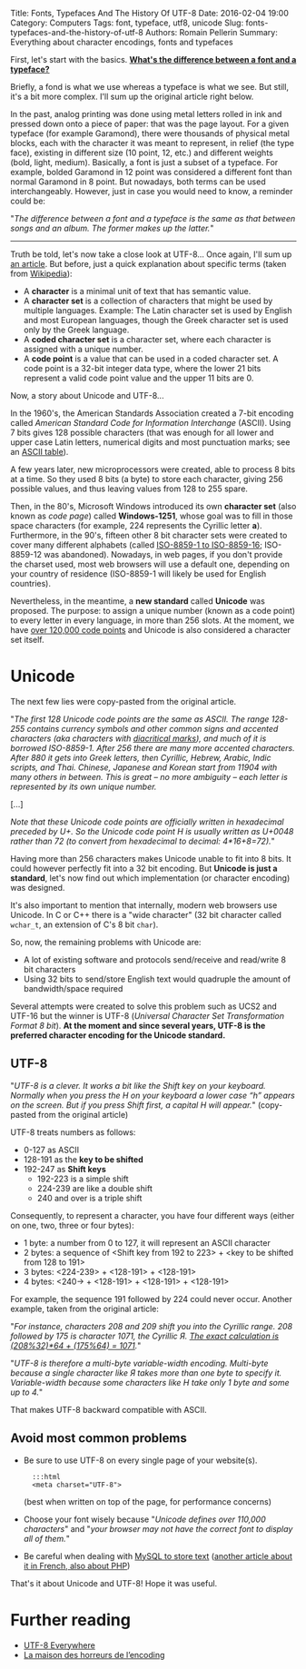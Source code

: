 Title: Fonts, Typefaces And The History Of UTF-8
Date: 2016-02-04 19:00
Category: Computers
Tags: font, typeface, utf8, unicode
Slug: fonts-typefaces-and-the-history-of-utf-8
Authors: Romain Pellerin
Summary: Everything about character encodings, fonts and typefaces

First, let's start with the basics. [**What's the difference between a font and a typeface?**](http://www.fastcodesign.com/3028971/whats-the-difference-between-a-font-and-a-typeface)

Briefly, a fond is what we use whereas a typeface is what we see. But still, it's a bit more complex. I'll sum up the original article right below.

In the past, analog printing was done using metal letters rolled in ink and pressed down onto a piece of paper: that was the page layout. For a given typeface (for example Garamond), there were thousands of physical metal blocks, each with the character it was meant to represent, in relief (the type face), existing in different size (10 point, 12, etc.) and different weights (bold, light, medium). Basically, a font is just a subset of a typeface. For example, bolded Garamond in 12 point was considered a different font than normal Garamond in 8 point. But nowadays, both terms can be used interchangeably. However, just in case you would need to know, a reminder could be:

"*The difference between a font and a typeface is the same as that between songs and an album. The former makes up the latter.*"

<hr />

Truth be told, let's now take a close look at UTF-8... Once again, I'll sum up [an article](https://www.smashingmagazine.com/2012/06/all-about-unicode-utf8-character-sets/). But before, just a quick explanation about specific terms (taken from [Wikipedia](https://en.wikipedia.org/wiki/Character_encoding#Code_unit)):

- A **character** is a minimal unit of text that has semantic value.
- A **character set** is a collection of characters that might be used by multiple languages.
    Example: The Latin character set is used by English and most European languages, though the Greek character set is used only by the Greek language.
- A **coded character set** is a character set, where each character is assigned with a unique number.
- A **code point** is a value that can be used in a coded character set. A code point is a 32-bit integer data type, where the lower 21 bits represent a valid code point value and the upper 11 bits are 0.

Now, a story about Unicode and UTF-8...

In the 1960's, the American Standards Association created a 7-bit encoding called *American Standard Code for Information Interchange* (ASCII). Using 7 bits gives 128 possible characters (that was enough for all lower and upper case Latin letters, numerical digits and most punctuation marks; see an [ASCII table](http://www.asciitable.com/)).

A few years later, new microprocessors were created, able to process 8 bits at a time. So they used 8 bits (a byte) to store each character, giving 256 possible values, and thus leaving values from 128 to 255 spare.

Then, in the 80's, Microsoft Windows introduced its own **character set** (also known as *code page*) called **Windows-1251**, whose goal was to fill in those space characters (for example, 224 represents the Cyrillic letter **a**). Furthermore, in the 90's, fifteen other 8 bit character sets were created to cover many different alphabets (called [ISO-8859-1 to ISO-8859-16](https://en.wikipedia.org/wiki/ISO/IEC_8859); ISO-8859-12 was abandoned). Nowadays, in web pages, if you don't provide the charset used, most web browsers will use a default one, depending on your country of residence (ISO-8859-1 will likely be used for English countries).

Nevertheless, in the meantime, a **new standard** called **Unicode** was proposed. The purpose: to assign a unique number (known as a code point) to every letter in every language, in more than 256 slots. At the moment, we have [over 120,000 code points](http://www.babelstone.co.uk/Unicode/unicode.html) and Unicode is also considered a character set itself.

# Unicode

The next few lies were copy-pasted from the original article.

"*The first 128 Unicode code points are the same as ASCII. The range 128-255 contains currency symbols and other common signs and accented characters (aka characters with [diacritical marks](https://en.wikipedia.org/wiki/Diacritic)), and much of it is borrowed ISO-8859-1. After 256 there are many more accented characters. After 880 it gets into Greek letters, then Cyrillic, Hebrew, Arabic, Indic scripts, and Thai. Chinese, Japanese and Korean start from 11904 with many others in between. This is great – no more ambiguity – each letter is represented by its own unique number.*

[...]

*Note that these Unicode code points are officially written in hexadecimal preceded by U+. So the Unicode code point H is usually written as U+0048 rather than 72 (to convert from hexadecimal to decimal: 4\*16+8=72).*"

Having more than 256 characters makes Unicode unable to fit into 8 bits. It could however perfectly fit into a 32 bit encoding. But **Unicode is just a standard**, let's now find out which implementation (or character encoding) was designed.

It's also important to mention that internally, modern web browsers use Unicode. In C or C++ there is a "wide character" (32 bit character called `wchar_t`, an extension of C's 8 bit `char`).

So, now, the remaining problems with Unicode are:

* A lot of existing software and protocols send/receive and read/write 8 bit characters
* Using 32 bits to send/store English text would quadruple the amount of bandwidth/space required

Several attempts were created to solve this problem such as UCS2 and UTF-16 but the winner is UTF-8 (*Universal Character Set Transformation Format 8 bit*). **At the moment and since several years, UTF-8 is the preferred character encoding for the Unicode standard.**

## UTF-8

"*UTF-8 is a clever. It works a bit like the Shift key on your keyboard. Normally when you press the H on your keyboard a lower case “h” appears on the screen. But if you press Shift first, a capital H will appear.*" (copy-pasted from the original article)

UTF-8 treats numbers as follows:

- 0-127 as ASCII
- 128-191 as the **key to be shifted**
- 192-247 as **Shift keys**
    - 192-223 is a simple shift
    - 224-239 are like a double shift
    - 240 and over is a triple shift

Consequently, to represent a character, you have four different ways (either on one, two, three or four bytes):

- 1 byte: a number from 0 to 127, it will represent an ASCII character
- 2 bytes: a sequence of &lt;Shift key from 192 to 223&gt; + &lt;key to be shifted from 128 to 191&gt;
- 3 bytes: &lt;224-239&gt; + &lt;128-191&gt; + &lt;128-191&gt;
- 4 bytes: &lt;240-&gt; + &lt;128-191&gt; + &lt;128-191&gt; + &lt;128-191&gt;

For example, the sequence 191 followed by 224 could never occur. Another example, taken from the original article:

"*For instance, characters 208 and 209 shift you into the Cyrillic range. 208 followed by 175 is character 1071, the Cyrillic Я. [The exact calculation is (208%32)\*64 + (175%64) = 1071](https://en.wikipedia.org/wiki/UTF-8#Examples).*"

"*UTF-8 is therefore a multi-byte variable-width encoding. Multi-byte because a single character like Я takes more than one byte to specify it. Variable-width because some characters like H take only 1 byte and some up to 4.*"

That makes UTF-8 backward compatible with ASCII.

## Avoid most common problems

- Be sure to use UTF-8 on every single page of your website(s).

        :::html
        <meta charset="UTF-8">

    (best when written on top of the page, for performance concerns)

- Choose your font wisely because "*Unicode defines over 110,000 characters*" and "*your browser may not have the correct font to display all of them.*"
- Be careful when dealing with [MySQL to store text](http://blog.tremend.ro/2006/09/26/mysql-php-and-utf8/) ([another article about it in French, also about PHP](http://cahnory.tumblr.com/post/17108999879/utf-8-comment-%C3%A7a-marche))


That's it about Unicode and UTF-8! Hope it was useful.

# Further reading

- [UTF-8 Everywhere](http://utf8everywhere.org/)
- [La maison des horreurs de l’encoding](http://sametmax.com/la-maison-des-horreurs-de-lencoding/)
